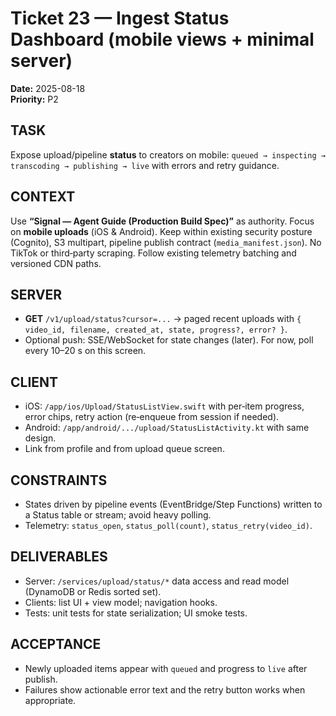 
# Ticket 23 — Ingest Status Dashboard (mobile views + minimal server)
**Date:** 2025-08-18  
**Priority:** P2

## TASK
Expose upload/pipeline **status** to creators on mobile: `queued → inspecting → transcoding → publishing → live` with errors and retry guidance.

## CONTEXT
Use **“Signal — Agent Guide (Production Build Spec)”** as authority. 
Focus on **mobile uploads** (iOS & Android). Keep within existing security posture (Cognito), S3 multipart, pipeline publish contract (`media_manifest.json`). 
No TikTok or third‑party scraping. Follow existing telemetry batching and versioned CDN paths.

## SERVER
- **GET** `/v1/upload/status?cursor=...` → paged recent uploads with `{ video_id, filename, created_at, state, progress?, error? }`.
- Optional push: SSE/WebSocket for state changes (later). For now, poll every 10–20 s on this screen.

## CLIENT
- iOS: `/app/ios/Upload/StatusListView.swift` with per‑item progress, error chips, retry action (re‑enqueue from session if needed).
- Android: `/app/android/.../upload/StatusListActivity.kt` with same design.
- Link from profile and from upload queue screen.

## CONSTRAINTS
- States driven by pipeline events (EventBridge/Step Functions) written to a Status table or stream; avoid heavy polling.
- Telemetry: `status_open`, `status_poll(count)`, `status_retry(video_id)`.

## DELIVERABLES
- Server: `/services/upload/status/*` data access and read model (DynamoDB or Redis sorted set).
- Clients: list UI + view model; navigation hooks.
- Tests: unit tests for state serialization; UI smoke tests.

## ACCEPTANCE
- Newly uploaded items appear with `queued` and progress to `live` after publish.
- Failures show actionable error text and the retry button works when appropriate.
